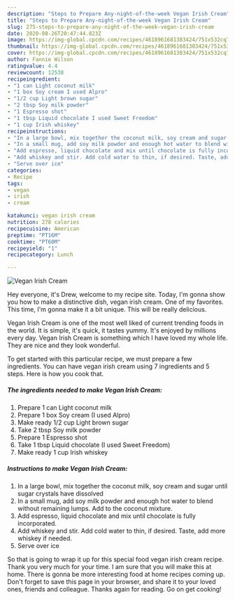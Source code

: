 ```yaml
---
description: "Steps to Prepare Any-night-of-the-week Vegan Irish Cream"
title: "Steps to Prepare Any-night-of-the-week Vegan Irish Cream"
slug: 275-steps-to-prepare-any-night-of-the-week-vegan-irish-cream
date: 2020-08-26T20:47:44.823Z
image: https://img-global.cpcdn.com/recipes/4618961681383424/751x532cq70/vegan-irish-cream-recipe-main-photo.jpg
thumbnail: https://img-global.cpcdn.com/recipes/4618961681383424/751x532cq70/vegan-irish-cream-recipe-main-photo.jpg
cover: https://img-global.cpcdn.com/recipes/4618961681383424/751x532cq70/vegan-irish-cream-recipe-main-photo.jpg
author: Fannie Wilson
ratingvalue: 4.4
reviewcount: 12538
recipeingredient:
- "1 can Light coconut milk"
- "1 box Soy cream I used Alpro"
- "1/2 cup Light brown sugar"
- "2 tbsp Soy milk powder"
- "1 Espresso shot"
- "1 tbsp Liquid chocolate I used Sweet Freedom"
- "1 cup Irish whiskey"
recipeinstructions:
- "In a large bowl, mix together the coconut milk, soy cream and sugar until sugar crystals have dissolved"
- "In a small mug, add soy milk powder and enough hot water to blend without remaining lumps. Add to the coconut mixture."
- "Add espresso, liquid chocolate and mix until chocolate is fully incorporated."
- "Add whiskey and stir. Add cold water to thin, if desired. Taste, add more whiskey if needed."
- "Serve over ice"
categories:
- Recipe
tags:
- vegan
- irish
- cream

katakunci: vegan irish cream 
nutrition: 278 calories
recipecuisine: American
preptime: "PT16M"
cooktime: "PT60M"
recipeyield: "1"
recipecategory: Lunch

---
```



![Vegan Irish Cream](https://img-global.cpcdn.com/recipes/4618961681383424/751x532cq70/vegan-irish-cream-recipe-main-photo.jpg)

Hey everyone, it's Drew, welcome to my recipe site. Today, I'm gonna show you how to make a distinctive dish, vegan irish cream. One of my favorites. This time, I'm gonna make it a bit unique. This will be really delicious.

Vegan Irish Cream is one of the most well liked of current trending foods in the world. It is simple, it's quick, it tastes yummy. It's enjoyed by millions every day. Vegan Irish Cream is something which I have loved my whole life. They are nice and they look wonderful.




To get started with this particular recipe, we must prepare a few ingredients. You can have vegan irish cream using 7 ingredients and 5 steps. Here is how you cook that.

<!--inarticleads1-->

##### The ingredients needed to make Vegan Irish Cream:

1. Prepare 1 can Light coconut milk
1. Prepare 1 box Soy cream (I used Alpro)
1. Make ready 1/2 cup Light brown sugar
1. Take 2 tbsp Soy milk powder
1. Prepare 1 Espresso shot
1. Take 1 tbsp Liquid chocolate (I used Sweet Freedom)
1. Make ready 1 cup Irish whiskey




<!--inarticleads2-->

##### Instructions to make Vegan Irish Cream:

1. In a large bowl, mix together the coconut milk, soy cream and sugar until sugar crystals have dissolved
1. In a small mug, add soy milk powder and enough hot water to blend without remaining lumps. Add to the coconut mixture.
1. Add espresso, liquid chocolate and mix until chocolate is fully incorporated.
1. Add whiskey and stir. Add cold water to thin, if desired. Taste, add more whiskey if needed.
1. Serve over ice




So that is going to wrap it up for this special food vegan irish cream recipe. Thank you very much for your time. I am sure that you will make this at home. There is gonna be more interesting food at home recipes coming up. Don't forget to save this page in your browser, and share it to your loved ones, friends and colleague. Thanks again for reading. Go on get cooking!
